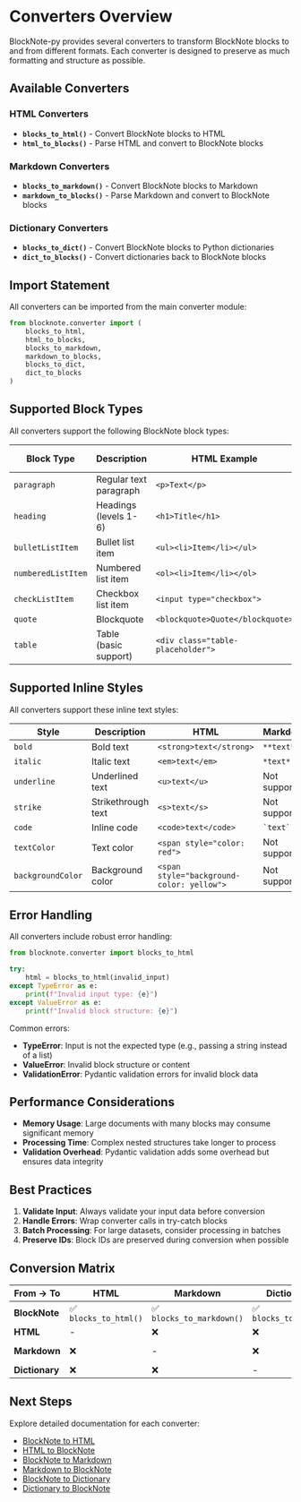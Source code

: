 # Converters Overview

BlockNote-py provides several converters to transform BlockNote blocks to and from different formats. Each converter is designed to preserve as much formatting and structure as possible.

## Available Converters

### HTML Converters

- **`blocks_to_html()`** - Convert BlockNote blocks to HTML
- **`html_to_blocks()`** - Parse HTML and convert to BlockNote blocks

### Markdown Converters

- **`blocks_to_markdown()`** - Convert BlockNote blocks to Markdown
- **`markdown_to_blocks()`** - Parse Markdown and convert to BlockNote blocks

### Dictionary Converters

- **`blocks_to_dict()`** - Convert BlockNote blocks to Python dictionaries
- **`dict_to_blocks()`** - Convert dictionaries back to BlockNote blocks

## Import Statement

All converters can be imported from the main converter module:

```python
from blocknote.converter import (
    blocks_to_html,
    html_to_blocks,
    blocks_to_markdown,
    markdown_to_blocks,
    blocks_to_dict,
    dict_to_blocks
)
```

## Supported Block Types

All converters support the following BlockNote block types:

| Block Type | Description | HTML Example | Markdown Example |
|------------|-------------|--------------|------------------|
| `paragraph` | Regular text paragraph | `<p>Text</p>` | `Text` |
| `heading` | Headings (levels 1-6) | `<h1>Title</h1>` | `# Title` |
| `bulletListItem` | Bullet list item | `<ul><li>Item</li></ul>` | `* Item` |
| `numberedListItem` | Numbered list item | `<ol><li>Item</li></ol>` | `1. Item` |
| `checkListItem` | Checkbox list item | `<input type="checkbox">` | Not supported |
| `quote` | Blockquote | `<blockquote>Quote</blockquote>` | `> Quote` |
| `table` | Table (basic support) | `<div class="table-placeholder">` | Not supported |

## Supported Inline Styles

All converters support these inline text styles:

| Style | Description | HTML | Markdown |
|-------|-------------|------|----------|
| `bold` | Bold text | `<strong>text</strong>` | `**text**` |
| `italic` | Italic text | `<em>text</em>` | `*text*` |
| `underline` | Underlined text | `<u>text</u>` | Not supported |
| `strike` | Strikethrough text | `<s>text</s>` | Not supported |
| `code` | Inline code | `<code>text</code>` | `` `text` `` |
| `textColor` | Text color | `<span style="color: red">` | Not supported |
| `backgroundColor` | Background color | `<span style="background-color: yellow">` | Not supported |

## Error Handling

All converters include robust error handling:

```python
from blocknote.converter import blocks_to_html

try:
    html = blocks_to_html(invalid_input)
except TypeError as e:
    print(f"Invalid input type: {e}")
except ValueError as e:
    print(f"Invalid block structure: {e}")
```

Common errors:

- **TypeError**: Input is not the expected type (e.g., passing a string instead of a list)
- **ValueError**: Invalid block structure or content
- **ValidationError**: Pydantic validation errors for invalid block data

## Performance Considerations

- **Memory Usage**: Large documents with many blocks may consume significant memory
- **Processing Time**: Complex nested structures take longer to process
- **Validation Overhead**: Pydantic validation adds some overhead but ensures data integrity

## Best Practices

1. **Validate Input**: Always validate your input data before conversion
2. **Handle Errors**: Wrap converter calls in try-catch blocks
3. **Batch Processing**: For large datasets, consider processing in batches
4. **Preserve IDs**: Block IDs are preserved during conversion when possible

## Conversion Matrix

| From → To | HTML | Markdown | Dictionary | BlockNote |
|-----------|------|----------|------------|-----------|
| **BlockNote** | ✅ `blocks_to_html()` | ✅ `blocks_to_markdown()` | ✅ `blocks_to_dict()` | - |
| **HTML** | - | ❌ | ❌ | ✅ `html_to_blocks()` |
| **Markdown** | ❌ | - | ❌ | ✅ `markdown_to_blocks()` |
| **Dictionary** | ❌ | ❌ | - | ✅ `dict_to_blocks()` |

## Next Steps

Explore detailed documentation for each converter:

- [BlockNote to HTML](blocknote-to-html.md)
- [HTML to BlockNote](html-to-blocknote.md)
- [BlockNote to Markdown](blocknote-to-markdown.md)
- [Markdown to BlockNote](markdown-to-blocknote.md)
- [BlockNote to Dictionary](blocknote-to-dict.md)
- [Dictionary to BlockNote](dict-to-blocknote.md)
